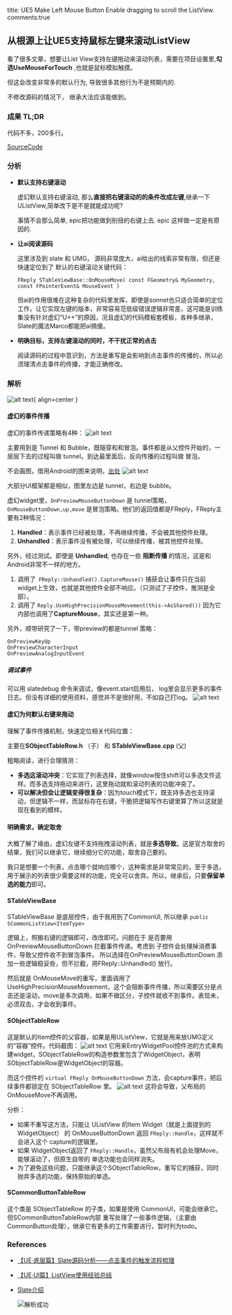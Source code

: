 title: UE5 Make Left Mouse Button Enable dragging to scroll the ListView.
comments:true

## 从根源上让UE5支持鼠标左键来滚动ListView

看了很多文章，想要让List View支持左键拖动来滚动列表，需要在项目设置里,**勾选UseMouseForTouch** ,也就是鼠标模拟触摸。

但这会改变非常多的默认行为, 导致很多其他行为不是预期内的.

不修改源码的情况下， 继承大法应该能做到。

### 成果 TL;DR

代码不多，200多行。

[SourceCode](https://github.com/kisspread/notes/blob/main/samplecode/LeftClickToScroll/ULeftClickScrollListView.h) 

### 分析

- **默认支持右键滚动**

    虚幻默认支持右键滚动, 那么**直接把右键滚动的的条件改成左键**,继承一下UListView,简单改下是不是就能成功呢?

    事情不会那么简单, epic把功能做到别扭的右键上去. epic 这样做一定是有原因的.

- **让ai阅读源码**
    
    这里涉及到 slate 和 UMG， 源码非常庞大，ai给出的线索非常有限，但还是快速定位到了 默认的右键滚动关键代码：

    `FReply STableViewBase::OnMouseMove( const FGeometry& MyGeometry, const FPointerEvent& MouseEvent )`

    但ai的作用很难在这种复杂的代码里发挥，即使是sonnet也只适合简单的定位工作，让它实现左键的版本，非常容易范低级错误逻辑非常差，这可能是训练集没有针对虚幻“U++”的原因，况且虚幻的代码模板套模板，各种多继承，Slate的魔法Marco都能把ai搞傻。

- **明确目标，支持左键滚动的同时，不干扰正常的点击**
    
    阅读源码的过程中意识到，方法是重写是会影响到点击事件的传播的，所以必须理清点击事件的传播，才能正确修改。
    

### 解析

![alt text](../../assets/images/LMB_Scrollable_LIstView_image-1.png){ align=center }

#### 虚幻的事件传播

虚幻的事件传递策略有4种：
![alt text](../../assets/images/LMB_Scrollable_LIstView_image-3.png)

主要用到是 Tunnel 和 Bubble，既隧穿和和冒泡。事件都是从父控件开始的，一层层下去的过程叫做 tunnel。到达最里面后，反向传播的过程叫做 冒泡。

不会画图，借用Android的图来说明，[出处](https://proandroiddev.com/android-touch-system-part-2-common-touch-event-scenarios-a37a885f5f75)
![alt text](../../assets/images/LMB_Scrollable_LIstView_image.png)

大部分UI框架都是相似，图里左边是 tunnel，右边是 bubble。

虚幻widget里，`OnPreviewMouseButtonDown` 是 tunnel策略，`OnMouseButtonDown,up,move` 是冒泡策略。他们的返回值都是FReply，FReply主要有2种情况：

1. **Handled**：表示事件已经被处理，不再继续传播，不会被其他控件处理。
2. **Unhandled**：表示事件没有被处理，可以继续传播，被其他控件处理。

另外，经过测试。即使是 **Unhandled**, 也存在一些 **阻断传播** 的情况，这是和Android非常不一样的地方。

1. 调用了` FReply::Unhandled().CaptureMouse()` 捕获会让事件只在当前widget上生效，也就是其他控件全部不响应。（只测试了子控件，推测是全部）。
2. 调用了 `Reply.UseHighPrecisionMouseMovement(this->AsShared())` 因为它内部也调用了**CaptureMouse**，其实还是第一种。

另外，顺带研究了一下，带preview的都是tunnel 策略：

    OnPreviewKeyUp
    OnPreviewCharacterInput
    OnPreviewAnalogInputEvent

##### 调试事件

可以用 slatedebug 命令来调试，像event.start启用后， log里会显示更多的事件日志。但没有详细的使用资料，感觉并不是很好用，不如自己打log。
![alt text](../../assets/images/LMB_Scrollable_LIstView_image-4.png)

####  虚幻为何默认右键来拖动

理解了事件传播机制，快速定位相关代码位置：

主要在**SObjectTableRow.h** （子） 和 **STableViewBase.cpp** (父)

粗略阅读，进行合理猜测：

- **多选这滚动冲突**：它实现了列表选择，就像window按住shift可以多选文件这样。而多选支持拖动来进行，这里拖动就和滚动列表的功能冲突了。
- **可以解决但会让逻辑变得很复杂**：因为touch模式下，既支持多选也支持滚动，但逻辑不一样，而鼠标存在右键，干脆把逻辑写作右键里算了所以这就是现在看到的模样。

#### 明确需求，确定取舍

大概了解了缘由，虚幻左键不支持拖拽滚动列表，就是**多选导致**。这是官方取舍的结果，我们可以继承它，继续细分它的功能，取舍自己要的。

我只是想要一个列表，点击哪个就响应哪个，这种需求是非常常见的，至于多选，用于展示的列表很少需要这样的功能，完全可以舍弃。所以，继承后，只要**保留单选的能力**即可。


#### STableViewBase

STableViewBase 是底层控件，由于我用到了CommonUI, 所以继承 `public SCommonListView<ItemType>`

逻辑上，照搬右键的逻辑即可，改改即可。问题在于 是否要用OnPreviewMouseButtonDown 拦截事件传递。考虑到 子控件会处理掉消费事件，导致父控件收不到冒泡事件。
所以选择在OnPreviewMouseButtonDown 添加一些逻辑稳妥些，但不拦截，用FReply::Unhandled() 放行。

然后就是 OnMouseMove的重写，里面调用了UseHighPrecisionMouseMovement，这个会阻断事件传播，所以需要区分是点击还是滚动，move是多次调用，如果不做区分，子控件就收不到事件。表现未，必须双击，才会收到事件。

#### SObjectTableRow

这是默认的Item控件的父容器，如果是用UListView，它就是用来放UMG定义的“容器”控件。代码截图：
![alt text](../../assets/images/LMB_Scrollable_LIstView_image-5.png)
它用来EntryWidgetPool控件池的方式来构建widget，SObjectTableRow的构造参数里包含了WidgetObject，表明SObjectTableRow是WidgetObject的容器。

而这个控件的 `virtual FReply OnMouseButtonDown` 方法，会capture事件，把后续事件都锁定在 SObjectTableRow 里。
![alt text](../../assets/images/LMB_Scrollable_LIstView_image-6.png)
这将会导致，父布局的OnMouseMove不再调用。

分析：

- 如果不重写这方法，只能让 UListView 的Item Widget（就是上面提到的WidgetObject） 的 OnMouseButtonDown 返回  `FReply::Handle`，这样就不会进入这个 capture的逻辑里。
- 如果 WidgetObject返回了 `FReply::Handle`，虽然父布局有机会处理Move，能够滚动了，但原生自带的 单选功能也会同样消失。
- 为了避免这些问题，只能继承这个SObjectTableRow，重写它的捕获，同时抛弃多选的功能，保持原始的单选。

#### SCommonButtonTableRow

这个类是 SObjectTableRow 的子类，如果是使用 CommonUI，可能会继承它。但SCommonButtonTableRow内部 重写处理了一些事件逻辑，（主要由CommonButton处理），继承它有更多的工作需要进行，暂时列为todo。

### References
- [【UE·底层篇】Slate源码分析——点击事件的触发流程梳理](https://zhuanlan.zhihu.com/p/448050955)
- [【UE·UI篇】ListView使用经验总结](https://zhuanlan.zhihu.com/p/370249957)
- [ Slate介绍](https://myslate.readthedocs.io/en/latest/index.html)


  ![解析成功](../../assets/images/LMB_Scrollable_LIstView_image-2.png)